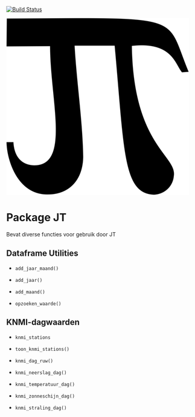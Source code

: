 [![Build Status](https://travis-ci.org/RedTent/JT.svg?branch=master)](https://travis-ci.org/RedTent/JT)

![](data-raw/images/JTIP.png)



# Package JT

Bevat diverse functies voor gebruik door JT

## Dataframe Utilities

* `add_jaar_maand()`
* `add_jaar()`
* `add_maand()`

* `opzoeken_waarde()`

## KNMI-dagwaarden

* `knmi_stations       ` 
* `toon_knmi_stations()`

* `knmi_dag_ruw()      `
* `knmi_neerslag_dag()` 
* `knmi_temperatuur_dag()` 
* `knmi_zonneschijn_dag()`
* `knmi_straling_dag()` 